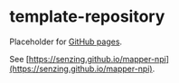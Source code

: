 # template-repository

Placeholder for [GitHub pages](https://pages.github.com/).

See [https://senzing.github.io/mapper-npi](https://senzing.github.io/mapper-npi).
